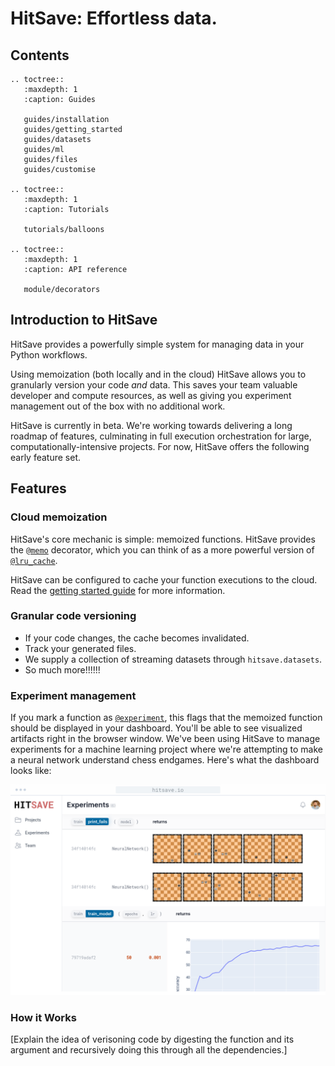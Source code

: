 # HitSave: Effortless data.

## Contents

```{eval-rst}
.. toctree::
   :maxdepth: 1
   :caption: Guides

   guides/installation
   guides/getting_started
   guides/datasets
   guides/ml
   guides/files
   guides/customise

.. toctree::
   :maxdepth: 1
   :caption: Tutorials

   tutorials/balloons

.. toctree::
   :maxdepth: 1
   :caption: API reference

   module/decorators
```

## Introduction to HitSave

HitSave provides a powerfully simple system for managing data in your Python 
workflows. 

Using memoization (both locally and in the cloud) HitSave allows you 
to granularly version your code _and_ data. This saves your team valuable developer
and compute resources, as well as giving you experiment management out of the box
with no additional work.

HitSave is currently in beta. We're working towards delivering a long roadmap 
of features, culminating in full execution orchestration for large, 
computationally-intensive projects. For now, HitSave offers the following early 
feature set.

## Features

### Cloud memoization

HitSave's core mechanic is simple: memoized functions. HitSave provides the [`@memo`](hitsave.memo)
decorator, which you can think of as a more powerful version of [`@lru_cache`](https://docs.python.org/3/library/functools.html#functools.lru_cache).

HitSave can be configured to cache your function executions to the cloud. Read the
[getting started guide](/guides/getting_started.md) for more information.

### Granular code versioning


- If your code changes, the cache becomes invalidated.
- Track your generated files.
- We supply a collection of streaming datasets through `hitsave.datasets`.
- So much more!!!!!!

### Experiment management

If you mark a function as [`@experiment`](hitsave.experiment), this flags that the memoized function 
should be displayed in your dashboard. You'll be able to see visualized artifacts 
right in the browser window. We've been using HitSave to manage experiments for a 
machine learning project where we're attempting to make a neural network understand 
chess endgames. Here's what the dashboard looks like:

![HitSave experiment tracking dashboard](../../web/src/images/screenshots/experiment-tracking.png)

### How it Works

[Explain the idea of verisoning code by digesting the function and its argument
and recursively doing this through all the dependencies.]

